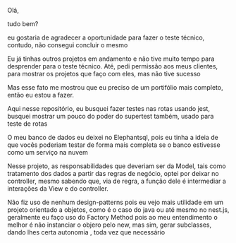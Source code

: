 Olá, 

tudo bem?

eu gostaria de agradecer a oportunidade para fazer o teste técnico, contudo, não consegui concluir o mesmo


Eu já tinhas outros projetos em andamento e não tive muito tempo para desprender para o teste técnico.
Até, pedi permissão aos meus clientes, para mostrar os projetos que faço com eles, mas não tive sucesso

Mas esse fato me mostrou que eu preciso de um portifólio mais completo, então eu estou a fazer.

Aqui nesse repositório, eu busquei fazer testes nas rotas usando jest, busquei mostrar um pouco do poder do supertest também, usado para teste de rotas

O meu banco de dados eu deixei no Elephantsql, pois eu tinha a ideia de que vocês poderiam testar de forma mais completa se o banco estivesse como um serviço na nuvem

Nesse projeto, as responsabilidades que deveriam ser da Model, tais como tratamento dos dados a partir das regras de negócio, optei por deixar no controller, mesmo sabendo que, via de regra, a função dele é intermediar a interações da View e do controller.


Não fiz uso de nenhum design-patterns pois eu vejo mais utilidade em um projeto orientado a objetos, como é o caso do java ou até mesmo no nest.js, geralmente eu faço uso do Factory Method pois ao meu entendimento o melhor é não instanciar o objero pelo new, mas sim, gerar subclasses, dando lhes certa autonomia , toda vez que necessário